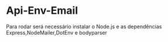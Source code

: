 # Api-Env-Email
Para rodar será necessário instalar o Node.js e as dependências Express,NodeMailer,DotEnv e bodyparser
